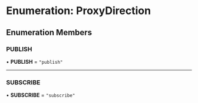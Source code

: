 # Enumeration: ProxyDirection

## Enumeration Members

### PUBLISH

• **PUBLISH** = ``"publish"``

___

### SUBSCRIBE

• **SUBSCRIBE** = ``"subscribe"``
